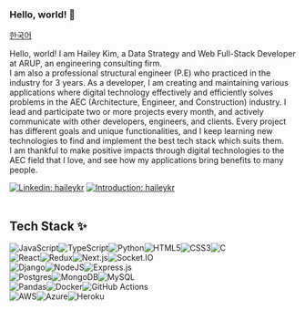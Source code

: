 ### Hello, world! 👋

[한국어](https://github.com/haileykr/haileykr/blob/main/README.ko.md)

Hello, world! I am Hailey Kim, a Data Strategy and Web Full-Stack Developer at ARUP, an engineering consulting firm.<br />
I am also a professional structural engineer (P.E) who practiced in the industry for 3 years. As a developer, I am creating and maintaining various applications where digital technology effectively and efficiently solves problems in the AEC (Architecture, Engineer, and Construction) industry. I lead and participate two or more projects every month, and actively communicate with other developers, engineers, and clients. Every project has different goals and unique functionalities, and I keep learning new technologies to find and implement the best tech stack which suits them.<br/>
I am thankful to make positive impacts through digital technologies to the AEC field that I love, and see how my applications bring benefits to many people.

[![Linkedin: haileykr](https://img.shields.io/badge/-hailey_harry_kim-blue?style=flat-square&logo=Linkedin&logoColor=white&link=https://www.linkedin.com/in/haileyharrykim/)](https://www.linkedin.com/in/haileyharrykim/) [![Introduction: haileykr](https://img.shields.io/badge/-portfolio-green?style=flat-square&logo=Github&logoColor=white&link=https://haileykr.github.io)](https://haileykr.github.io)
<br />
<br />


## Tech Stack ✨
<img alt="JavaScript" src="https://img.shields.io/badge/javascript-%23323330.svg?style=for-the-badge&logo=javascript&logoColor=%23F7DF1E"/><img alt="TypeScript" src="https://img.shields.io/badge/typescript-%23007ACC.svg?style=for-the-badge&logo=typescript&logoColor=white"/><img alt="Python" src="https://img.shields.io/badge/python-%2314354C.svg?style=for-the-badge&logo=python&logoColor=white"/><img alt="HTML5" src="https://img.shields.io/badge/html5-%23E34F26.svg?style=for-the-badge&logo=html5&logoColor=white"/><img alt="CSS3" src="https://img.shields.io/badge/css3-%231572B6.svg?style=for-the-badge&logo=css3&logoColor=white"/><img alt="C" src="https://img.shields.io/badge/c-%2300599C.svg?style=for-the-badge&logo=c&logoColor=white"/><br/>
<img alt="React" src="https://img.shields.io/badge/react-%2320232a.svg?style=for-the-badge&logo=react&logoColor=%2361DAFB"/><img alt="Redux" src="https://img.shields.io/badge/redux-%23593d88.svg?style=for-the-badge&logo=redux&logoColor=white"/><img alt="Next.js" src="https://img.shields.io/badge/nextjs-%23000000.svg?style=for-the-badge&logo=next.js&logoColor=white"/><img alt="Socket.IO" src="https://img.shields.io/badge/Socket.io-black?style=for-the-badge&logo=sockeet.io&logoColor=010101"/><br/>
<img alt="Django" src="https://img.shields.io/badge/django-%23092E20.svg?style=for-the-badge&logo=django&logoColor=white"/><img alt="NodeJS" src="https://img.shields.io/badge/node.js-%2343853D.svg?style=for-the-badge&logo=node-dot-js&logoColor=white"/><img alt="Express.js" src="https://img.shields.io/badge/express.js-%23404d59.svg?style=for-the-badge&logo=express&logoColor=%2361DAFB"/><br/>
<img alt="Postgres" src="https://img.shields.io/badge/postgres-%23316192.svg?style=for-the-badge&logo=postgresql&logoColor=white"/><img alt="MongoDB" src="https://img.shields.io/badge/MongoDB-%234ea94b.svg?style=for-the-badge&logo=mongodb&logoColor=white"/><img alt="MySQL" src="https://img.shields.io/badge/mysql-%2300f.svg?style=for-the-badge&logo=mysql&logoColor=white"/><br/>
<img alt="Pandas" src="https://img.shields.io/badge/pandas-%23150458.svg?style=for-the-badge&logo=pandas&logoColor=white"/><img alt="Docker" src="https://img.shields.io/badge/docker-%230db7ed.svg?style=for-the-badge&logo=docker&logoColor=white"/><img alt="GitHub Actions" src="https://img.shields.io/badge/github%20actions-%232671E5.svg?style=for-the-badge&logo=githubactions&logoColor=white"/><br/>
<img alt="AWS" src="https://img.shields.io/badge/AWS-%23FF9900.svg?style=for-the-badge&logo=amazon-aws&logoColor=white"/><img alt="Azure" src="https://img.shields.io/badge/azure-%230072C6.svg?style=for-the-badge&logo=microsoftazure&logoColor=white"/><img alt="Heroku" src="https://img.shields.io/badge/heroku-%23430098.svg?style=for-the-badge&logo=heroku&logoColor=white"/><br/>
<!-- const aboutMe = {
   languages: ["JavaScript", "Python", "HTML", "CSS", "C"],
   technologies: {
      ✨ frontEnd: {
         js: ["React"],
         css: ["Bootstrap", "Bulma", "Semantic UI"],
      },
      💻 backEnd: {
         js: ["Node.js", "Express"],
      },
      💬 databases: ["MongoDB", "mySQL"],
   }
}; -->

